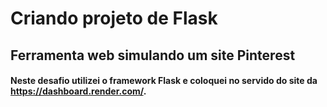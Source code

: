 # Criando projeto de Flask

## Ferramenta web simulando um site Pinterest
#### Neste desafio utilizei o framework Flask e coloquei no servido do site da https://dashboard.render.com/.

